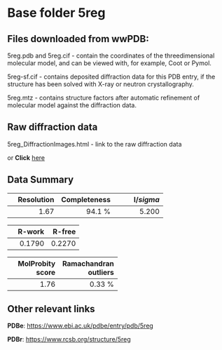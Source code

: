 # Base folder 5reg

## Files downloaded from wwPDB:

5reg.pdb and 5reg.cif - contain the coordinates of the threedimensional molecular model, and can be viewed with, for example, Coot or Pymol.

5reg-sf.cif - contains deposited diffraction data for this PDB entry, if the structure has been solved with X-ray or neutron crystallography.

5reg.mtz - contains structure factors after automatic refinement of molecular model against the diffraction data.

## Raw diffraction data

5reg_DiffractionImages.html - link to the raw diffraction data 

or **Click** [here](https://zenodo.org/record/3730646) 

## Data Summary
|   | Resolution | Completeness| I/$sigma$ |
|---|-------------:|----------------:|--------------:|
|   |1.67|94.1  %|<img width=50/>5.200|

|   | **R-work**| **R-free**   
|---|-------------:|----------------:|           
||0.1790|0.2270|

|   |**MolProbity<br>score**| **Ramachandran<br>outliers** 
|---|-------------:|----------------:|
||1.76|0.33 %|

## Other relevant links 
**PDBe**:  https://www.ebi.ac.uk/pdbe/entry/pdb/5reg
 
**PDBr**: https://www.rcsb.org/structure/5reg 

